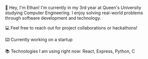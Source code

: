 👋 Hey, I'm Ethan! I'm currently in my 3rd year at Queen's University studying Computer Engineering. I enjoy solving real-world problems through software development and technology.

💻 Feel free to reach out for project collaborations or hackathons!

⌨️ Currently working on a startup

📚 Technologies I am using right now: React, Express, Python, C

